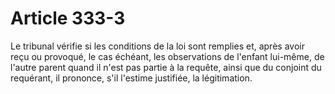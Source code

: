 # Article 333-3

Le tribunal vérifie si les conditions de la loi sont remplies et, après avoir reçu ou provoqué, le cas échéant, les observations de l'enfant lui-même, de l'autre parent quand il n'est pas partie à la requête, ainsi que du conjoint du requérant, il prononce, s'il l'estime justifiée, la légitimation.